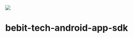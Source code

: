 [![](https://jitpack.io/v/beBit-tech/bebit-tech-android-app-sdk.svg)](https://jitpack.io/#beBit-tech/bebit-tech-android-app-sdk)

# bebit-tech-android-app-sdk
